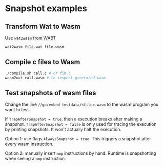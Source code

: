 # Snapshot examples

## Transform Wat to Wasm

Use `wat2wasm` from [WABT](https://github.com/WebAssembly/wabt)

```bash
wat2wasm file.wat file.wasm
```

## Compile c files to Wasm

```bash
./compile.sh call.c # or fib.c
wasm2wat call.wasm # to inspect generated wasm
```

## Test snapshots of wasm files

Change the line `//go:embed testdata/<file>.wasm` to the wasm program you want to test.

If `TrapAfterSnapshot = true`, then a execution breaks after making a snapshot.
`TrapAfterSnapshot = false` is only used for tracing the execution by printing snapshots.
It won't actually halt the execution.

Option 1: use flags `AlwaysSnapshot = true`. This triggers a snapshot after every wasm instruction.

Option 2: manually insert `nop` instructions by hand. Runtime is snapshotting when seeing a `nop` instruction.